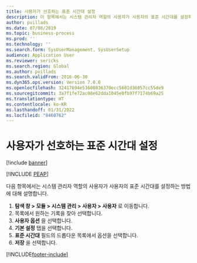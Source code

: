 ```yaml
---
title: 사용자가 선호하는 표준 시간대 설정
description: 이 항목에서는 시스템 관리자 역할의 사용자가 사용자의 표준 시간대를 설정하는 방법에 대해 설명합니다.
author: pvillads
ms.date: 07/08/2019
ms.topic: business-process
ms.prod: ''
ms.technology: ''
ms.search.form: SysUserManagement, SysUserSetup
audience: Application User
ms.reviewer: sericks
ms.search.region: Global
ms.author: pvillads
ms.search.validFrom: 2016-06-30
ms.dyn365.ops.version: Version 7.0.0
ms.openlocfilehash: 32417694e53600836370ecc5601d36057cc55de9
ms.sourcegitcommit: 3a7f1fe72ac08e62dda1045e0fb97f7174b69a25
ms.translationtype: HT
ms.contentlocale: ko-KR
ms.lasthandoff: 01/31/2022
ms.locfileid: "8460762"
---
```

# <a name="set-a-users-preferred-time-zone"></a>사용자가 선호하는 표준 시간대 설정

[!include [banner](../../includes/banner.md)]


[!INCLUDE [PEAP](../../../../includes/peap-1.md)]

다음 항목에서는 시스템 관리자 역할의 사용자가 사용자의 표준 시간대를 설정하는 방법에 대해 설명합니다.

1. **탐색 창 > 모듈 > 시스템 관리 > 사용자 > 사용자** 로 이동합니다.
2. 목록에서 원하는 기록을 찾아 선택합니다.
3. **사용자 옵션** 을 선택합니다.
4. **기본 설정** 탭을 선택합니다.
5. **표준 시간대** 필드의 드롭다운 목록에서 옵션을 선택합니다.
6. **저장** 을 선택합니다.



[!INCLUDE[footer-include](../../../../includes/footer-banner.md)]